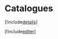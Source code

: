 # Catalogues

[!include[details](catalogues.details.autogen.md)]

[!include[editer](catalogues.editer.autogen.md)]





















